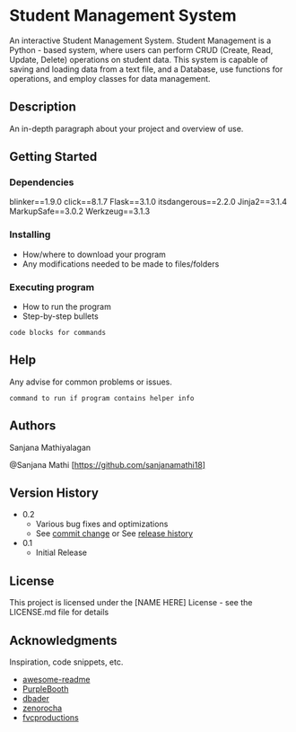 # Student Management System

An interactive Student Management System.
Student Management  is a Python - based system, where users can perform CRUD (Create, Read, Update, Delete) operations on student data. This system is capable of saving and loading data from a text file, and a Database, use functions for operations, and employ classes for data management.

## Description

An in-depth paragraph about your project and overview of use.

## Getting Started

### Dependencies

blinker==1.9.0
click==8.1.7
Flask==3.1.0
itsdangerous==2.2.0
Jinja2==3.1.4
MarkupSafe==3.0.2
Werkzeug==3.1.3

### Installing

* How/where to download your program
* Any modifications needed to be made to files/folders

### Executing program

* How to run the program
* Step-by-step bullets
```
code blocks for commands
```

## Help

Any advise for common problems or issues.
```
command to run if program contains helper info
```

## Authors

Sanjana Mathiyalagan
 
@Sanjana Mathi [https://github.com/sanjanamathi18]

## Version History

* 0.2
    * Various bug fixes and optimizations
    * See [commit change]() or See [release history]()
* 0.1
    * Initial Release

## License

This project is licensed under the [NAME HERE] License - see the LICENSE.md file for details

## Acknowledgments

Inspiration, code snippets, etc.
* [awesome-readme](https://github.com/matiassingers/awesome-readme)
* [PurpleBooth](https://gist.github.com/PurpleBooth/109311bb0361f32d87a2)
* [dbader](https://github.com/dbader/readme-template)
* [zenorocha](https://gist.github.com/zenorocha/4526327)
* [fvcproductions](https://gist.github.com/fvcproductions/1bfc2d4aecb01a834b46)